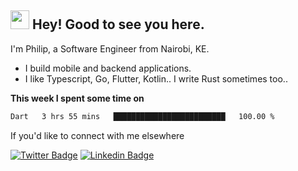 <h2><img src="https://slackmojis.com/emojis/3643-cool-doge/download" width="30"/> Hey! Good to see you here.</h2>

<p>I'm Philip, a Software Engineer from Nairobi, KE. 

- I build mobile and backend applications.
- I like Typescript, Go, Flutter, Kotlin.. I write Rust sometimes too..</p>

**This week I spent some time on**
<!--START_SECTION:waka-->

```txt
Dart   3 hrs 55 mins   █████████████████████████   100.00 %
```

<!--END_SECTION:waka-->

If you'd like to connect with me elsewhere

[![Twitter Badge](https://img.shields.io/badge/-Twitter-1ca0f1?style=flat-square&labelColor=1ca0f1&logo=twitter&logoColor=white&link=https://twitter.com/_diogorodrigues)](https://twitter.com/kimathiphil)  [![Linkedin Badge](https://img.shields.io/badge/-LinkedIn-blue?style=flat-square&logo=Linkedin&logoColor=white&link=https://www.linkedin.com/in/philip-kimathi-2604a9114/)](https://www.linkedin.com/in/philip-kimathi-2604a9114/)
